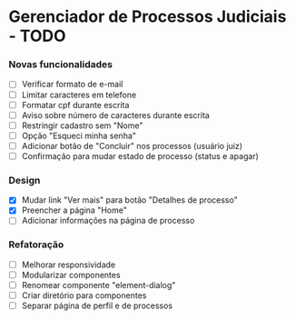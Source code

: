 # Gerenciador de Processos Judiciais - TODO

### Novas funcionalidades

- [ ] Verificar formato de e-mail
- [ ] Limitar caracteres em telefone
- [ ] Formatar cpf durante escrita
- [ ] Aviso sobre número de caracteres durante escrita
- [ ] Restringir cadastro sem "Nome"
- [ ] Opção "Esqueci minha senha"
- [ ] Adicionar botão de "Concluir" nos processos (usuário juiz)
- [ ] Confirmação para mudar estado de processo (status e apagar)

### Design

- [x] Mudar link "Ver mais" para botão "Detalhes de processo"
- [x] Preencher a página "Home"
- [ ] Adicionar informações na página de processo

### Refatoração

- [ ] Melhorar responsividade
- [ ] Modularizar componentes
- [ ] Renomear componente "element-dialog"
- [ ] Criar diretório para componentes
- [ ] Separar página de perfil e de processos
